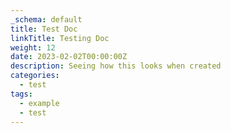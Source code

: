 ```yaml
---
_schema: default
title: Test Doc
linkTitle: Testing Doc
weight: 12
date: 2023-02-02T00:00:00Z
description: Seeing how this looks when created
categories:
  - test
tags:
  - example
  - test
---
```

